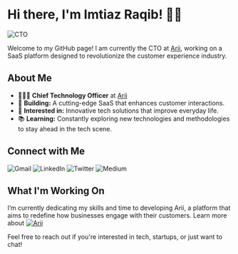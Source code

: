 # Hi there, I'm Imtiaz Raqib! 👋🏽

![CTO](https://img.shields.io/badge/Chief%20Technology%20Officer-Arii-blue?style=flat-square)

Welcome to my GitHub page! I am currently the CTO at [Arii](https://helloarii.com), working on a SaaS platform designed to revolutionize the customer experience industry.

## About Me

- 🧑🏽‍💻 **Chief Technology Officer** at [Arii](https://helloarii.com)
- 🌱 **Building:** A cutting-edge SaaS that enhances customer interactions.
- 👀 **Interested in:** Innovative tech solutions that improve everyday life.
- 📚 **Learning:** Constantly exploring new technologies and methodologies to stay ahead in the tech scene.

## Connect with Me

![Gmail](https://img.shields.io/badge/-imtiaz@raqib.tech-D14836?style=flat-square&logo=gmail&logoColor=white&link=mailto:imtiaz@raqib.tech)
![LinkedIn](https://img.shields.io/badge/-LinkedIn-0077B5?style=flat-square&logo=linkedin&logoColor=white&link=https://www.linkedin.com/in/imtiazraqib/)
![Twitter](https://img.shields.io/badge/-Twitter-1DA1F2?style=flat-square&logo=twitter&logoColor=white&link=https://twitter.com/imtiazraqib)
![Medium](https://img.shields.io/badge/-Medium-black?style=flat-square&logo=medium&logoColor=white&link=https://medium.com/@imtiazraqib)

## What I'm Working On

I’m currently dedicating my skills and time to developing Arii, a platform that aims to redefine how businesses engage with their customers. Learn more about [![Arii](https://img.shields.io/badge/Visit-Arii-ff69b4?style=flat-square)](https://helloarii.com)

Feel free to reach out if you're interested in tech, startups, or just want to chat!
